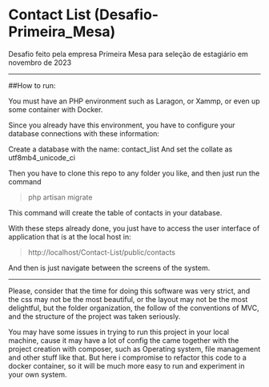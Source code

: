 # Contact List (Desafio-Primeira_Mesa)
Desafio feito pela empresa Primeira Mesa para seleção de estagiário em novembro de 2023

---

##How to run:


You must have an PHP environment such as Laragon, or Xammp, or even up some container with Docker.<br>

Since you already have this environment, you have to configure your database connections with these information:

Create a database with the name: contact_list
And set the collate as utf8mb4_unicode_ci


Then you have to clone this repo to any folder you like, and then just run the command

>php artisan migrate

This command will create the table of contacts in your database.

With these steps already done, you just have to access the user interface of application that is at the local host in:

>http://localhost/Contact-List/public/contacts

And then is just navigate between the screens of the system.


---

Please, consider that the time for doing this software was very strict, and the css may not be the most beautiful, or the layout may not be the most delightful, but the folder organization, the follow of the conventions of MVC, and the structure of the project was taken seriously.

You may have some issues in trying to run this project in your local machine, cause it may have a lot of config the came together with the project creation with composer, such as
Operating system, file management and other stuff like that. But here i compromise to refactor this code to a docker container, so it will be much more easy to run and experiment in your own system.